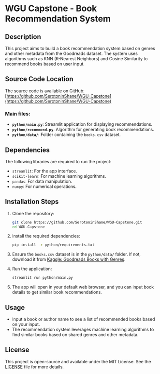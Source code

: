 # WGU Capstone - Book Recommendation System

## Description
This project aims to build a book recommendation system based on genres and other metadata from the Goodreads dataset. The system uses algorithms such as KNN (K-Nearest Neighbors) and Cosine Similarity to recommend books based on user input.

## Source Code Location
The source code is available on GitHub: [https://github.com/SerotoninShane/WGU-Capstone](https://github.com/SerotoninShane/WGU-Capstone)

### Main files:
- **`python/main.py`**: Streamlit application for displaying recommendations.
- **`python/recommend.py`**: Algorithm for generating book recommendations.
- **`python/data/`**: Folder containing the `books.csv` dataset.

## Dependencies
The following libraries are required to run the project:
- `streamlit`: For the app interface.
- `scikit-learn`: For machine learning algorithms.
- `pandas`: For data manipulation.
- `numpy`: For numerical operations.

## Installation Steps
1. Clone the repository:
   ```bash
   git clone https://github.com/SerotoninShane/WGU-Capstone.git
   cd WGU-Capstone
   ```

2. Install the required dependencies:
   ```bash
   pip install -r python/requirements.txt
   ```

3. Ensure the `books.csv` dataset is in the `python/data/` folder. If not, download it from [Kaggle: Goodreads Books with Genres](https://www.kaggle.com/datasets/middlelight/goodreadsbookswithgenres?resource=download).

4. Run the application:
   ```bash
   streamlit run python/main.py
   ```

5. The app will open in your default web browser, and you can input book details to get similar book recommendations.

## Usage
- Input a book or author name to see a list of recommended books based on your input.
- The recommendation system leverages machine learning algorithms to find similar books based on shared genres and other metadata.

## License
This project is open-source and available under the MIT License. See the [LICENSE](LICENSE) file for more details.
